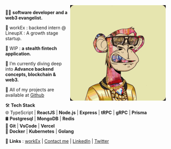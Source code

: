 <img align="right" alt="GIF" src="https://github.com/nielchaudhary/nielchaudhary/blob/main/bayc.gif?raw=true" width="300" height="300" />

🥷🏻 **software developer and a web3 evangelist.**

🚀 workEx : backend intern @ LineupX : A growth stage startup.

🚀 WIP : **a stealth fintech application.**

🚀 I’m currently diving deep into **Advance backend concepts, blockchain & web3.**

🚀 All of my projects are available at [Github](https://www.github.com/nielchaudhary)

🛠 **Tech Stack** <br/>
🌐    TypeScript | **ReactJS** | **Node.js** | **Express** | **tRPC** | **gRPC** | **Prisma** <br/>
🛢    **Postgresql** | **MongoDB** | **Redis**  <br/>
🔧    **Git** | **VsCode** | **Vercel** <br/>
🐳    **Docker** | **Kubernetes** | **Golang** <br/>


🚀 **Links** : [workEx](https://drive.google.com/file/d/1g7k8vIdPfwHoU7xRnQnhHRJhb-MDnds3/view) | [Contact me](mailto:neilchaudhary12@gmail.com) | [LinkedIn](https://www.linkedin.com/in/neel-chaudhary-b047ab196/) | [Twitter](https://twitter.com/nielchaudhary09)

